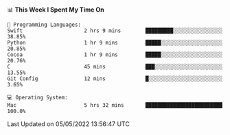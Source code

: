 
<!--START_SECTION:waka-->
📊 **This Week I Spent My Time On** 

```text
💬 Programming Languages: 
Swift                    2 hrs 9 mins        █████████░░░░░░░░░░░░░░░░   38.85% 
Python                   1 hr 9 mins         █████░░░░░░░░░░░░░░░░░░░░   20.85% 
Cocoa                    1 hr 9 mins         █████░░░░░░░░░░░░░░░░░░░░   20.76% 
C                        45 mins             ███░░░░░░░░░░░░░░░░░░░░░░   13.55% 
Git Config               12 mins             █░░░░░░░░░░░░░░░░░░░░░░░░   3.65%

💻 Operating System: 
Mac                      5 hrs 32 mins       █████████████████████████   100.0%

```


 Last Updated on 05/05/2022 13:56:47 UTC
<!--END_SECTION:waka-->
